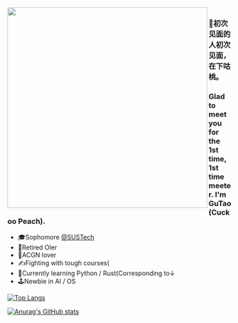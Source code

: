 <img align='left' src='https://s2.loli.net/2022/08/09/HmPDTaNkhzjSZMd.png' width='450px'>  

### 👋初次见面的人初次见面，在下咕桃。

### Glad to meet you for the 1st time, 1st time meeter. I'm GuTao(Cuckoo Peach).

- 🎓Sophomore [@SUSTech](sustech.edu.cn)
- 🏅Retired OIer
- 💮ACGN lover
- ✍️Fighting with tough courses(
- 🌱Currently learning Python / Rust(Corresponding to↓
- 🕹️Newbie in AI / OS

[![Top Langs](https://github-readme-stats.vercel.app/api/top-langs/?username=gutaozi&layout=compact)](https://github.com/anuraghazra/github-readme-stats)

[![Anurag's GitHub stats](https://github-readme-stats.vercel.app/api?username=gutaozi&count_private=true&show_icons=true&hide_rank=true)](https://github.com/anuraghazra/github-readme-stats)  

<!--
**GuTaoZi/GuTaoZi** is a ✨ _special_ ✨ repository because its `README.md` (this file) appears on your GitHub profile.

Here are some ideas to get you started:

- 🔭 I’m currently working on ...
- 🌱 I’m currently learning ...
- 👯 I’m looking to collaborate on ...
- 🤔 I’m looking for help with ...
- 💬 Ask me about ...
- 📫 How to reach me: ...
- 😄 Pronouns: ...
- ⚡ Fun fact: ...

-->
